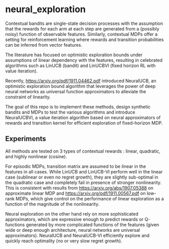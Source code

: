 # neural_exploration

Contextual bandits are single-state decision processes with the assumption that the rewards for each arm at each step are generated from a (possibly noisy) function of observable features. Similarly, contextual MDPs offer a setting for reinforcement learning where rewards and transition probabilities can be inferred from vector features.

The literature has focused on optimistic exploration bounds under assumptions of linear dependency with the features, resulting in celebrated algorithms such as LinUCB (bandit) and LinUCBVI (fixed horizon RL with value iteration).

Recently, https://arxiv.org/pdf/1911.04462.pdf introduced NeuralUCB, an optimistic exploration bound algorithm that leverages the power of deep neural networks as universal function approximators to alleviate the constraint of linearity.

The goal of this repo is to implement these methods, design synthetic bandits and MDPs to test the various algorithms and introduce NeuralUCBVI, a value iteration algorithm based on neural approximators of rewards and transition kernel for efficient exploration of fixed-horizon MDP.

## Experiments

All methods are tested on 3 types of contextual rewards : linear, quadratic, and highly nonlinear (cosine). 

For episodic MDPs, transition matrix are assumed to be linear in the features in all cases. While LinUCB and LinUCB-VI perform well in the linear case (sublinear or even no regret growth), they are slightly sub-optimal in the quadratic case and completely fail in presence of stronger nonlinearity. This is consistent with results from https://arxiv.org/abs/1907.05388 on approximate linear MDP and https://arxiv.org/pdf/1911.00567.pdf on low-rank MDPs, which give control on the performance of linear exploration as a function of the magnitude of the nonlinearity.

Neural exploration on the other hand rely on more sophisticated approximators, which are expressive enough to predict rewards or Q-functions generated by more complicated functions of the features (given wide or deep enough architecture, neural networks are universal approximators). NeuralUCB and NeuralUCB-VI efficiently explore and quickly reach optimality (no or very slow regret growth). 
